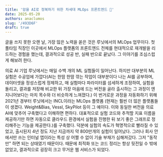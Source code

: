 ```yaml
---
title: '암을 AI로 정복하기 위한 차세대 MLOps 프론트엔드 🦠'
date: 2025-05-20
authors: anaclumos
slug: '/493D6F'
draft: true
---
```


<!-- truncate -->

글을 쓰지 못한 오랜 날, 가장 많은 노력을 쏟은 것은 루닛에서의 MLOps 업무이다. 첫 풀타임 직장인 이곳에서 MLOps 플랫폼의 프론트엔드 전체를 현대적으로 재개발을 리드하는 경험을 했는데, 결과적으로 성공 반, 실패 반으로 끝났다. 그 이야기를 조심스럽게 해보려 한다.

의료 AI 기업 루닛에서는 매일 수백 개의 ML 실험들이 일어난다. 하지만 대부분의 ML 실험은 수공업에 가깝다(AI는 한땀 한땀 깎는 작업이 대부분이다 나는 AI를 공부하며, 데이터셋을 정성스럽게 정제하고, 매 실험마다 파라미터를 섬세하게 조정하여, 실험을 돌리고, 결과를 저장해 비교한 뒤 가장 마음에 드는 버전을 골라 출시하는 그 과정이 엔지니어보다는 마치 목수와 더 비슷하게 느껴졌다.) 이 번거로운 과정을 자동화하기 위해 2021년 경부터 루닛에서는 INCL이라는 MLOps 플랫폼 (현재는 훨씬 더 많은 플랫폼들이 생겼다. Weight&Bias, Vessl, SkyPilot 등이 그 예이다. 이와 동일한 버전을 의료 AI에 맞추어 구축했다고 이해하면 편하다. 대표적으로 실험 코드와 추적할 지표 이름을 제공하기만 하면 자동으로 클라우드 환경에서 실험을 진행한 뒤 보기 좋은 그래프로 정리해주는 기능을 제공한다.)를 구축했다. 덕분에 실험의 속도가 혁명적으로 빨라질 수 있었고, 출시된지 4년 정도 지난 지금까지 약 800만개의 실험이 일어났다. 그러나 회사 안에서만 쓰는 인터널 앱이라는 특성 상 어쩔 수 없이 기술 부채가 심해져갔다. 그저 "동작만" 하면 되는 상태였기 때문이다. 때문에 최적화 또는 코드 정리는 항상 뒷전일 수 밖에 없었고, 결과적으로 굉장히 크고 무거운 웹 서비스가 되었다.
